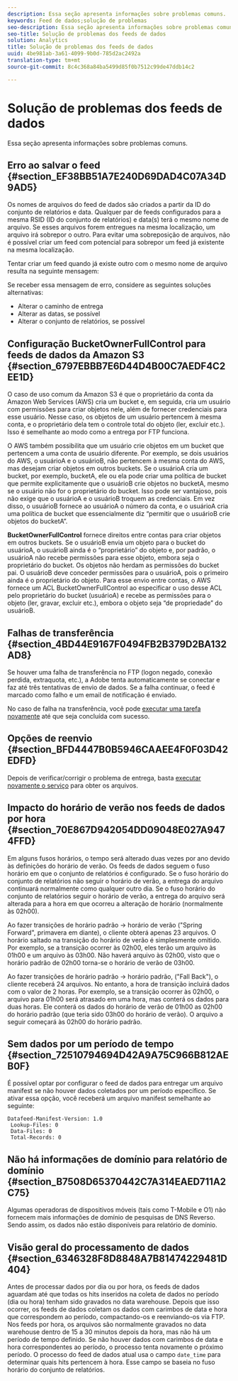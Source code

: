 ```yaml
---
description: Essa seção apresenta informações sobre problemas comuns.
keywords: Feed de dados;solução de problemas
seo-description: Essa seção apresenta informações sobre problemas comuns.
seo-title: Solução de problemas dos feeds de dados
solution: Analytics
title: Solução de problemas dos feeds de dados
uuid: 4be981ab-3a61-4099-9b0d-785d2ac2492a
translation-type: tm+mt
source-git-commit: 8c4c368a84ba5499d85f0b7512c99de47ddb14c2

---
```



# Solução de problemas dos feeds de dados

Essa seção apresenta informações sobre problemas comuns.

## Erro ao salvar o feed {#section_EF38BB51A7E240D69DAD4C07A34D9AD5}

Os nomes de arquivos do feed de dados são criados a partir da ID do conjunto de relatórios e data. Qualquer par de feeds configurados para a mesma RSID (ID do conjunto de relatórios) e data(s) terá o mesmo nome de arquivo. Se esses arquivos forem entregues na mesma localização, um arquivo irá sobrepor o outro. Para evitar uma sobreposição de arquivos, não é possível criar um feed com potencial para sobrepor um feed já existente na mesma localização.

Tentar criar um feed quando já existe outro com o mesmo nome de arquivo resulta na seguinte mensagem:

Se receber essa mensagem de erro, considere as seguintes soluções alternativas:

* Alterar o caminho de entrega
* Alterar as datas, se possível
* Alterar o conjunto de relatórios, se possível

## Configuração BucketOwnerFullControl para feeds de dados da Amazon S3 {#section_6797EBBB7E6D44D4B00C7AEDF4C2EE1D}

O caso de uso comum da Amazon S3 é que o proprietário da conta da Amazon Web Services (AWS) cria um bucket e, em seguida, cria um usuário com permissões para criar objetos nele, além de fornecer credenciais para esse usuário. Nesse caso, os objetos de um usuário pertencem à mesma conta, e o proprietário dela tem o controle total do objeto (ler, excluir etc.). Isso é semelhante ao modo como a entrega por FTP funciona.

O AWS também possibilita que um usuário crie objetos em um bucket que pertencem a uma conta de usuário diferente. Por exemplo, se dois usuários do AWS, o usuárioA e o usuárioB, não pertencem à mesma conta do AWS, mas desejam criar objetos em outros buckets. Se o usuárioA cria um bucket, por exemplo, bucketA, ele ou ela pode criar uma política de bucket que permite explicitamente que o usuárioB crie objetos no bucketA, mesmo se o usuário não for o proprietário do bucket. Isso pode ser vantajoso, pois não exige que o usuárioA e o usuárioB troquem as credenciais. Em vez disso, o usuárioB fornece ao usuárioA o número da conta, e o usuárioA cria uma política de bucket que essencialmente diz “permitir que o usuárioB crie objetos do bucketA”.

**BucketOwnerFullControl** fornece direitos entre contas para criar objetos em outros buckets. Se o usuárioB envia um objeto para o bucket do usuárioA, o usuárioB ainda é o “proprietário” do objeto e, por padrão, o usuárioA não recebe permissões para esse objeto, embora seja o proprietário do bucket. Os objetos não herdam as permissões do bucket pai. O usuárioB deve conceder permissões para o usuárioA, pois o primeiro ainda é o proprietário do objeto. Para esse envio entre contas, o AWS fornece um ACL BucketOwnerFullControl ao especificar o uso desse ACL pelo proprietário do bucket (usuárioA) e recebe as permissões para o objeto (ler, gravar, excluir etc.), embora o objeto seja “de propriedade” do usuárioB.

## Falhas de transferência {#section_4BD44E9167F0494FB2B379D2BA132AD8}

Se houver uma falha de transferência no FTP (logon negado, conexão perdida, extraquota, etc.), a Adobe tenta automaticamente se conectar e faz até três tentativas de envio de dados. Se a falha continuar, o feed é marcado como falho e um email de notificação é enviado.

No caso de falha na transferência, você pode [executar uma tarefa novamente](/help/export/analytics-data-feed/c-df-jobs/t-job-rerun.md) até que seja concluída com sucesso.

## Opções de reenvio {#section_BFD4447B0B5946CAAEE4F0F03D42EDFD}

Depois de verificar/corrigir o problema de entrega, basta [executar novamente o serviço](/help/export/analytics-data-feed/c-df-jobs/t-job-rerun.md) para obter os arquivos.

## Impacto do horário de verão nos feeds de dados por hora {#section_70E867D942054DD09048E027A9474FFD}

Em alguns fusos horários, o tempo será alterado duas vezes por ano devido às definições do horário de verão. Os feeds de dados seguem o fuso horário em que o conjunto de relatórios é configurado. Se o fuso horário do conjunto de relatórios não seguir o horário de verão, a entrega do arquivo continuará normalmente como qualquer outro dia. Se o fuso horário do conjunto de relatórios seguir o horário de verão, a entrega do arquivo será alterada para a hora em que ocorreu a alteração de horário (normalmente às 02h00).

Ao fazer transições de horário padrão -&gt; horário de verão ("Spring Forward", primavera em diante), o cliente obterá apenas 23 arquivos. O horário saltado na transição do horário de verão é simplesmente omitido. Por exemplo, se a transição ocorrer às 02h00, eles terão um arquivo às 01h00 e um arquivo às 03h00. Não haverá arquivo às 02h00, visto que o horário padrão de 02h00 torna-se o horário de verão de 03h00.

Ao fazer transições de horário padrão -&gt; horário padrão, ("Fall Back"), o cliente receberá 24 arquivos. No entanto, a hora de transição incluirá dados com o valor de 2 horas. Por exemplo, se a transição ocorrer às 02h00, o arquivo para 01h00 será atrasado em uma hora, mas conterá os dados para duas horas. Ele conterá os dados do horário de verão de 01h00 as 02h00 do horário padrão (que teria sido 03h00 do horário de verão). O arquivo a seguir começará às 02h00 do horário padrão.

## Sem dados por um período de tempo {#section_72510794694D42A9A75C966B812AEB0F}

É possível optar por configurar o feed de dados para entregar um arquivo manifest se não houver dados coletados por um período específico. Se ativar essa opção, você receberá um arquivo manifest semelhante ao seguinte:

```
Datafeed-Manifest-Version: 1.0
 Lookup-Files: 0
 Data-Files: 0
 Total-Records: 0
```

## Não há informações de domínio para relatório de domínio {#section_B7508D65370442C7A314EAED711A2C75}

Algumas operadoras de dispositivos móveis (tais como T-Mobile e O1) não fornecem mais informações de domínio de pesquisas de DNS Reverso. Sendo assim, os dados não estão disponíveis para relatório de domínio.

## Visão geral do processamento de dados {#section_6346328F8D8848A7B81474229481D404}

Antes de processar dados por dia ou por hora, os feeds de dados aguardam até que todas os hits inseridos na coleta de dados no período (dia ou hora) tenham sido gravados no data warehouse. Depois que isso ocorrer, os feeds de dados coletam os dados com carimbos de data e hora que correspondem ao período, compactando-os e reenviando-os via FTP. Nos feeds por hora, os arquivos são normalmente gravados no data warehouse dentro de 15 a 30 minutos depois da hora, mas não há um período de tempo definido. Se não houver dados com carimbos de data e hora correspondentes ao período, o processo tenta novamente o próximo período. O processo do feed de dados atual usa o campo `date_time` para determinar quais hits pertencem à hora. Esse campo se baseia no fuso horário do conjunto de relatórios.
